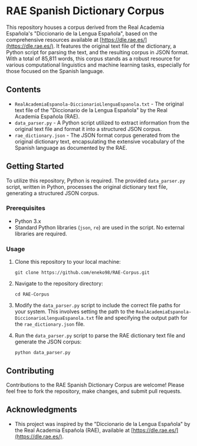 # RAE Spanish Dictionary Corpus

This repository houses a corpus derived from the Real Academia Española's "Diccionario de la Lengua Española", based on the comprehensive resources available at [https://dle.rae.es/](https://dle.rae.es/). It features the original text file of the dictionary, a Python script for parsing the text, and the resulting corpus in JSON format. With a total of 85,811 words, this corpus stands as a robust resource for various computational linguistics and machine learning tasks, especially for those focused on the Spanish language.

## Contents

- `RealAcademiaEspanola-DiccionarioLlenguaEspanola.txt` - The original text file of the "Diccionario de la Lengua Española" by the Real Academia Española (RAE).
- `data_parser.py` - A Python script utilized to extract information from the original text file and format it into a structured JSON corpus.
- `rae_dictionary.json` - The JSON format corpus generated from the original dictionary text, encapsulating the extensive vocabulary of the Spanish language as documented by the RAE.

## Getting Started

To utilize this repository, Python is required. The provided `data_parser.py` script, written in Python, processes the original dictionary text file, generating a structured JSON corpus.

### Prerequisites

- Python 3.x
- Standard Python libraries (`json`, `re`) are used in the script. No external libraries are required.

### Usage

1. Clone this repository to your local machine:

    ```
    git clone https://github.com/eneko98/RAE-Corpus.git

    ```

2. Navigate to the repository directory:
    ```
    cd RAE-Corpus

    ```

3. Modify the `data_parser.py` script to include the correct file paths for your system. This involves setting the path to the `RealAcademiaEspanola-DiccionarioLlenguaEspanola.txt` file and specifying the output path for the `rae_dictionary.json` file.
4. Run the `data_parser.py` script to parse the RAE dictionary text file and generate the JSON corpus:
    ```
    python data_parser.py
    ```
    
## Contributing

Contributions to the RAE Spanish Dictionary Corpus are welcome! Please feel free to fork the repository, make changes, and submit pull requests.

## Acknowledgments

- This project was inspired by the "Diccionario de la Lengua Española" by the Real Academia Española (RAE), available at [https://dle.rae.es/](https://dle.rae.es/).
